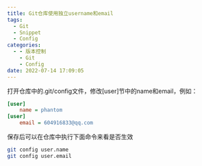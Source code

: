 ```yaml
---
title: Git仓库使用独立username和email
tags:
  - Git
  - Snippet
  - Config
categories:
  - - 版本控制
    - Git
    - Config
date: 2022-07-14 17:09:05
---
```



打开仓库中的.git/config文件，修改[user]节中的name和email，例如：

```ini
[user]
	name = phantom
[user]
	email = 604916833@qq.com
```

保存后可以在仓库中执行下面命令来看是否生效

```bash
git config user.name
git config user.email
```


